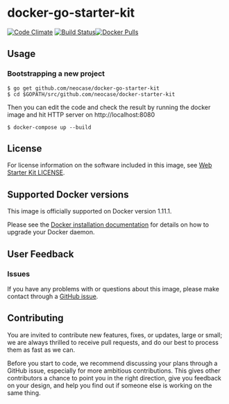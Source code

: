 # docker-go-starter-kit 
[![Code Climate](https://codeclimate.com/github/neocase/docker-go-starter-kit/badges/gpa.svg)](https://codeclimate.com/github/neocase/docker-go-starter-kit) [![Build Status](https://travis-ci.com/neocase/docker-go-starter-kit.svg?token=op4uDYa9UppSKYXz7FYS&branch=master)](https://travis-ci.com/neocase/docker-go-starter-kit)[![Docker Pulls](https://img.shields.io/docker/pulls/mashape/kong.svg)](https://hub.docker.com/r/neocase/docker-go-starter-kit/)

## Usage

### Bootstrapping a new project

```shell
$ go get github.com/neocase/docker-go-starter-kit
$ cd $GOPATH/src/github.com/neocase/docker-starter-kit
```

Then you can edit the code and check the result by running the docker image 
and hit HTTP server on http://localhost:8080 

```shell
$ docker-compose up --build
```

## License

For license information on the software included in this image, see
[Web Starter Kit LICENSE](https://github.com/google/web-starter-kit/blob/master/LICENSE).

## Supported Docker versions

This image is officially supported on Docker version 1.11.1.

Please see the [Docker installation documentation](https://docs.docker.com/installation/) for details on how to upgrade
your Docker daemon.

## User Feedback

### Issues

If you have any problems with or questions about this image, please make
contact through a [GitHub issue](https://github.com/neocase/docker-go-starter-kit/issues).

## Contributing

You are invited to contribute new features, fixes, or updates, large or small;
we are always thrilled to receive pull requests, and do our best to process
them as fast as we can.

Before you start to code, we recommend discussing your plans through a GitHub
issue, especially for more ambitious contributions. This gives other
contributors a chance to point you in the right direction, give you feedback on
your design, and help you find out if someone else is working on the same
thing.